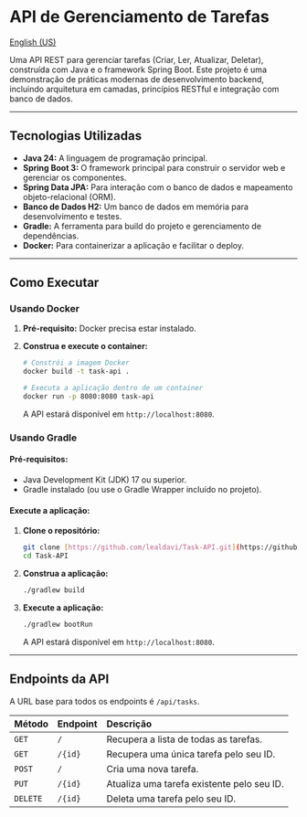 # API de Gerenciamento de Tarefas
[English (US)](./README.md)

Uma API REST para gerenciar tarefas (Criar, Ler, Atualizar, Deletar), construída com Java e o framework Spring Boot. Este projeto é uma demonstração de práticas modernas de desenvolvimento backend, incluindo arquitetura em camadas, princípios RESTful e integração com banco de dados.

---

## Tecnologias Utilizadas

* **Java 24:** A linguagem de programação principal.
* **Spring Boot 3:** O framework principal para construir o servidor web e gerenciar os componentes.
* **Spring Data JPA:** Para interação com o banco de dados e mapeamento objeto-relacional (ORM).
* **Banco de Dados H2:** Um banco de dados em memória para desenvolvimento e testes.
* **Gradle:** A ferramenta para build do projeto e gerenciamento de dependências.
* **Docker:** Para containerizar a aplicação e facilitar o deploy.

---

## Como Executar

### Usando Docker

1.  **Pré-requisito:** Docker precisa estar instalado.

2.  **Construa e execute o container:**
    ```bash
    # Constrói a imagem Docker
    docker build -t task-api .

    # Executa a aplicação dentro de um container
    docker run -p 8080:8080 task-api
    ```
    A API estará disponível em `http://localhost:8080`.

### Usando Gradle

#### **Pré-requisitos:**
* Java Development Kit (JDK) 17 ou superior.
* Gradle instalado (ou use o Gradle Wrapper incluído no projeto).

#### **Execute a aplicação:**
1.  **Clone o repositório:**
    ```bash
    git clone [https://github.com/lealdavi/Task-API.git](https://github.com/lealdavi/Task-API.git)
    cd Task-API
    ```

2.  **Construa a aplicação:**
    ```bash
    ./gradlew build
    ```

3.  **Execute a aplicação:**
    ```bash
    ./gradlew bootRun
    ```
    A API estará disponível em `http://localhost:8080`.

---

## Endpoints da API

A URL base para todos os endpoints é `/api/tasks`.

| Método | Endpoint             | Descrição                                   |
| :----- | :------------------- | :------------------------------------------ |
| `GET`    | `/`                  | Recupera a lista de todas as tarefas.       |
| `GET`    | `/{id}`              | Recupera uma única tarefa pelo seu ID.      |
| `POST`   | `/`                  | Cria uma nova tarefa.                       |
| `PUT`    | `/{id}`              | Atualiza uma tarefa existente pelo seu ID.  |
| `DELETE` | `/{id}`              | Deleta uma tarefa pelo seu ID.              |
